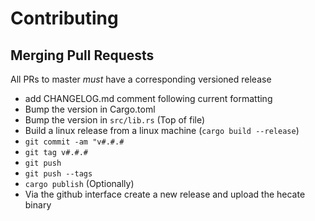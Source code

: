 # Contributing

## Merging Pull Requests

All PRs to master _must_ have a corresponding versioned release

- add CHANGELOG.md comment following current formatting
- Bump the version in Cargo.toml
- Bump the version in `src/lib.rs` (Top of file)
- Build a linux release from a linux machine (`cargo build --release`)
- `git commit -am "v#.#.#`
- `git tag v#.#.#`
- `git push`
- `git push --tags`
- `cargo publish` (Optionally)
- Via the github interface create a new release and upload the hecate binary
